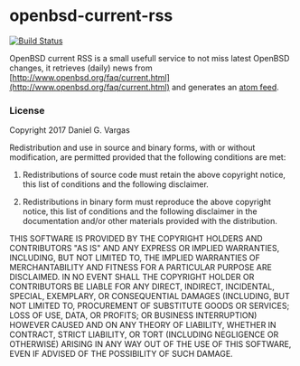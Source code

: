 openbsd-current-rss
===================
[![Build Status](https://travis-ci.org/dgv/openbsd-current-rss.svg?branch=master)](https://travis-ci.org/dgv/openbsd-current-rss)

OpenBSD current RSS is a small usefull service to not miss latest OpenBSD changes, it retrieves (daily) news from [http://www.openbsd.org/faq/current.html](http://www.openbsd.org/faq/current.html) and generates an [atom feed](http://openbsd-current-rss.appspot.com/).

### License

Copyright 2017 Daniel G. Vargas

Redistribution and use in source and binary forms, with or without modification, are permitted provided that the following conditions are met:

1. Redistributions of source code must retain the above copyright notice, this list of conditions and the following disclaimer.

2. Redistributions in binary form must reproduce the above copyright notice, this list of conditions and the following disclaimer in the documentation and/or other materials provided with the distribution.

THIS SOFTWARE IS PROVIDED BY THE COPYRIGHT HOLDERS AND CONTRIBUTORS "AS IS" AND ANY EXPRESS OR IMPLIED WARRANTIES, INCLUDING, BUT NOT LIMITED TO, THE IMPLIED WARRANTIES OF MERCHANTABILITY AND FITNESS FOR A PARTICULAR PURPOSE ARE DISCLAIMED. IN NO EVENT SHALL THE COPYRIGHT HOLDER OR CONTRIBUTORS BE LIABLE FOR ANY DIRECT, INDIRECT, INCIDENTAL, SPECIAL, EXEMPLARY, OR CONSEQUENTIAL DAMAGES (INCLUDING, BUT NOT LIMITED TO, PROCUREMENT OF SUBSTITUTE GOODS OR SERVICES; LOSS OF USE, DATA, OR PROFITS; OR BUSINESS INTERRUPTION) HOWEVER CAUSED AND ON ANY THEORY OF LIABILITY, WHETHER IN CONTRACT, STRICT LIABILITY, OR TORT (INCLUDING NEGLIGENCE OR OTHERWISE) ARISING IN ANY WAY OUT OF THE USE OF THIS SOFTWARE, EVEN IF ADVISED OF THE POSSIBILITY OF SUCH DAMAGE.

